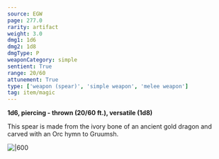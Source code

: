 ```yaml
---
source: EGW
page: 277.0
rarity: artifact
weight: 3.0
dmg1: 1d6
dmg2: 1d8
dmgType: P
weaponCategory: simple
sentient: True
range: 20/60
attunement: True
type: ['weapon (spear)', 'simple weapon', 'melee weapon']
tag: item/magic
---
```


**1d6, piercing - thrown (20/60 ft.), versatile (1d8)**

This spear is made from the ivory bone of an ancient gold dragon and carved with an Orc hymn to Gruumsh.


![|600](https://5e.tools/img/items/EGW/Ruin's%20Wake.png)